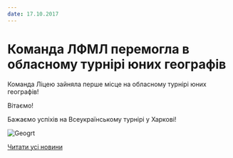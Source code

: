 ```yaml
---
date: 17.10.2017
---
```

# Команда ЛФМЛ перемогла в обласному турнірі юних географів

Команда Ліцею зайняла перше місце на обласному турнірі юних географів!

Вітаємо!

Бажаємо успіхів на Всеукраїнському турнірі у Харкові!

![Geogrt](/images/blog/команда-лфмл-перемогла-в-обласному-турнірі-юних/geogrt.jpg)

[Читати усі новини](/news)
